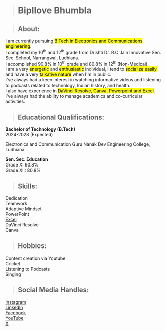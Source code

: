 ># **Bipllove Bhumbla**  


>## About:  
I am currently pursuing <mark>B.Tech in Electronics and Communications engineering</mark>.  
I completed my 10<sup>th</sup> and 12<sup>th</sup> grade from Drishti Dr. R.C Jain Innovative Sen. Sec. School, Narrangwal, Ludhiana.  
I accomplished 90.8% in 10<sup>th</sup> grade and 80.8% in 12<sup>th </sup>(Non-Medical).  
I am a very <mark>energetic</mark> and <mark>enthusiastic</mark> individual, I tend to <mark>socialize easily</mark> and have a very <mark>talkative nature</mark> when I'm in public.  
I've always had a keen interest in watching informative videos and listening to podcasts related to technology, Indian history, and health.  
I also have experience in <mark>DaVinci Resolve, Canva, Powerpoint and Excel</mark>. I've always had the ability to manage academics and co-curricular activities.  
>## Educational Qualifications:
**Bachelor of Technology (B.Tech)**  
2024-2028 (Expected)

Electronics and Communication
Guru Nanak Dev Engineering College, Ludhiana.  

**Sen. Sec. Education**  
Grade X: 90.8%                                                                             
Grade XII: 80.8%

>## Skills:
Dedication  
Teamwork  
Adaptive Mindset  
PowerPoint  
[Excel](https://github.com/Bipllove/Bipllove.github.io/blob/main/Bipllove%20Bhumbla.pdf)  
DaVinci Resolve  
Canva  

>## Hobbies:
Content creation via Youtube  
Cricket  
Listening to Podcasts  
Singing

>## Social Media Handles:
[Instagram](https://www.instagram.com/bipllovebhumbla/?hl=en)  
[LinkedIn](https://www.linkedin.com/in/bipllove-bhumbla-465b81318/)  
[Facebook]()  
[YouTube](https://www.youtube.com/channel/UCK2DTgIdNZA76Q16eUoxYWA)  
[X](https://x.com/BiplloveBhumbla)
